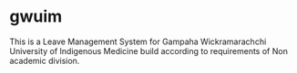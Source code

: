 # gwuim
This is a Leave Management System for Gampaha Wickramarachchi University of Indigenous Medicine build according to requirements of Non academic division.

